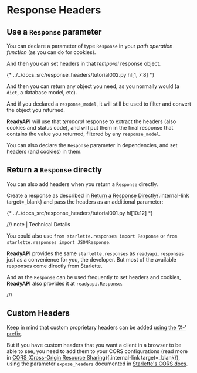 # Response Headers

## Use a `Response` parameter

You can declare a parameter of type `Response` in your *path operation function* (as you can do for cookies).

And then you can set headers in that *temporal* response object.

{* ../../docs_src/response_headers/tutorial002.py hl[1, 7:8] *}

And then you can return any object you need, as you normally would (a `dict`, a database model, etc).

And if you declared a `response_model`, it will still be used to filter and convert the object you returned.

**ReadyAPI** will use that *temporal* response to extract the headers (also cookies and status code), and will put them in the final response that contains the value you returned, filtered by any `response_model`.

You can also declare the `Response` parameter in dependencies, and set headers (and cookies) in them.

## Return a `Response` directly

You can also add headers when you return a `Response` directly.

Create a response as described in [Return a Response Directly](response-directly.md){.internal-link target=_blank} and pass the headers as an additional parameter:

{* ../../docs_src/response_headers/tutorial001.py hl[10:12] *}

/// note | Technical Details

You could also use `from starlette.responses import Response` or `from starlette.responses import JSONResponse`.

**ReadyAPI** provides the same `starlette.responses` as `readyapi.responses` just as a convenience for you, the developer. But most of the available responses come directly from Starlette.

And as the `Response` can be used frequently to set headers and cookies, **ReadyAPI** also provides it at `readyapi.Response`.

///

## Custom Headers

Keep in mind that custom proprietary headers can be added <a href="https://developer.mozilla.org/en-US/docs/Web/HTTP/Headers" class="external-link" target="_blank">using the 'X-' prefix</a>.

But if you have custom headers that you want a client in a browser to be able to see, you need to add them to your CORS configurations (read more in [CORS (Cross-Origin Resource Sharing)](../tutorial/cors.md){.internal-link target=_blank}), using the parameter `expose_headers` documented in <a href="https://www.starlette.io/middleware/#corsmiddleware" class="external-link" target="_blank">Starlette's CORS docs</a>.
